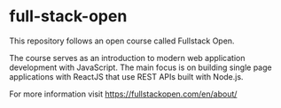 # full-stack-open
This repository follows an open course called Fullstack Open.

The course serves as an introduction to modern web application development with JavaScript. The main focus is on building single page applications with ReactJS that use REST APIs built with Node.js.

For more information visit https://fullstackopen.com/en/about/
